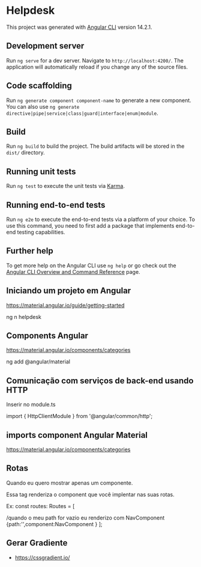 # Helpdesk

This project was generated with [Angular CLI](https://github.com/angular/angular-cli) version 14.2.1.

## Development server

Run `ng serve` for a dev server. Navigate to `http://localhost:4200/`. The application will automatically reload if you change any of the source files.

## Code scaffolding

Run `ng generate component component-name` to generate a new component. You can also use `ng generate directive|pipe|service|class|guard|interface|enum|module`.

## Build

Run `ng build` to build the project. The build artifacts will be stored in the `dist/` directory.

## Running unit tests

Run `ng test` to execute the unit tests via [Karma](https://karma-runner.github.io).

## Running end-to-end tests

Run `ng e2e` to execute the end-to-end tests via a platform of your choice. To use this command, you need to first add a package that implements end-to-end testing capabilities.

## Further help

To get more help on the Angular CLI use `ng help` or go check out the [Angular CLI Overview and Command Reference](https://angular.io/cli) page.

## Iniciando um projeto em Angular
https://material.angular.io/guide/getting-started

ng n helpdesk

## Components Angular
https://material.angular.io/components/categories

ng add @angular/material

## Comunicação com serviços de back-end usando HTTP

Inserir no module.ts

import { HttpClientModule } from '@angular/common/http';


## imports component Angular Material
https://material.angular.io/components/categories


## Rotas
Quando eu quero mostrar apenas um componente.

<router-outlet></router-outlet>

Essa tag renderiza o component que você implentar nas suas rotas.

Ex: 
const routes: Routes = [

/quando o meu path for vazio eu renderizo com NavComponent
  {path:'',component:NavComponent
}
];


## Gerar Gradiente

- https://cssgradient.io/


